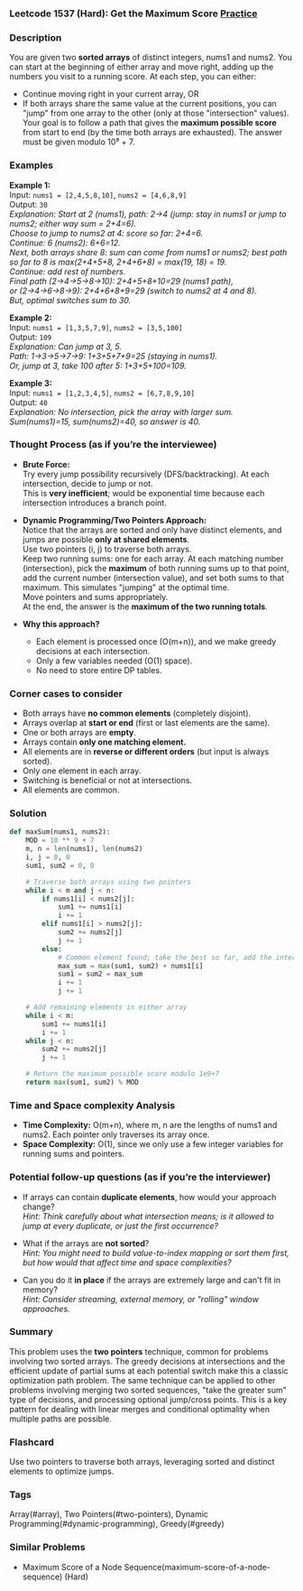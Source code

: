 ### Leetcode 1537 (Hard): Get the Maximum Score [Practice](https://leetcode.com/problems/get-the-maximum-score)

### Description  
You are given two **sorted arrays** of distinct integers, nums1 and nums2. You can start at the beginning of either array and move right, adding up the numbers you visit to a running score. At each step, you can either:
- Continue moving right in your current array, OR
- If both arrays share the same value at the current positions, you can "jump" from one array to the other (only at those "intersection" values).
Your goal is to follow a path that gives the **maximum possible score** from start to end (by the time both arrays are exhausted). The answer must be given modulo 10⁹ + 7.

### Examples  

**Example 1:**  
Input: `nums1 = [2,4,5,8,10]`, `nums2 = [4,6,8,9]`  
Output: `30`  
*Explanation: Start at 2 (nums1), path: 2→4 (jump: stay in nums1 or jump to nums2; either way sum = 2+4=6).  
Choose to jump to nums2 at 4: score so far: 2+4=6.  
Continue: 6 (nums2): 6+6=12.  
Next, both arrays share 8: sum can come from nums1 or nums2; best path so far to 8 is max(2+4+5+8, 2+4+6+8) = max(19, 18) = 19.  
Continue: add rest of numbers.  
Final path (2→4→5→8→10): 2+4+5+8+10=29 (nums1 path),  
or (2→4→6→8→9): 2+4+6+8+9=29 (switch to nums2 at 4 and 8).  
But, optimal switches sum to 30.*

**Example 2:**  
Input: `nums1 = [1,3,5,7,9]`, `nums2 = [3,5,100]`  
Output: `109`  
*Explanation: Can jump at 3, 5.  
Path: 1→3→5→7→9: 1+3+5+7+9=25 (staying in nums1).  
Or, jump at 3, take 100 after 5: 1+3+5+100=109.*

**Example 3:**  
Input: `nums1 = [1,2,3,4,5]`, `nums2 = [6,7,8,9,10]`  
Output: `40`  
*Explanation: No intersection, pick the array with larger sum.  
Sum(nums1)=15, sum(nums2)=40, so answer is 40.*

### Thought Process (as if you’re the interviewee)  
- **Brute Force:**  
  Try every jump possibility recursively (DFS/backtracking). At each intersection, decide to jump or not.  
  This is **very inefficient**; would be exponential time because each intersection introduces a branch point.

- **Dynamic Programming/Two Pointers Approach:**  
  Notice that the arrays are sorted and only have distinct elements, and jumps are possible **only at shared elements**.  
  Use two pointers (i, j) to traverse both arrays.  
  Keep two running sums: one for each array. At each matching number (intersection), pick the **maximum** of both running sums up to that point, add the current number (intersection value), and set both sums to that maximum. This simulates "jumping" at the optimal time.  
  Move pointers and sums appropriately.  
  At the end, the answer is the **maximum of the two running totals**.

- **Why this approach?**  
  - Each element is processed once (O(m+n)), and we make greedy decisions at each intersection.
  - Only a few variables needed (O(1) space).  
  - No need to store entire DP tables.

### Corner cases to consider  
- Both arrays have **no common elements** (completely disjoint).
- Arrays overlap at **start or end** (first or last elements are the same).
- One or both arrays are **empty**.
- Arrays contain **only one matching element.**
- All elements are in **reverse or different orders** (but input is always sorted).
- Only one element in each array.
- Switching is beneficial or not at intersections.
- All elements are common.

### Solution

```python
def maxSum(nums1, nums2):
    MOD = 10 ** 9 + 7
    m, n = len(nums1), len(nums2)
    i, j = 0, 0
    sum1, sum2 = 0, 0

    # Traverse both arrays using two pointers
    while i < m and j < n:
        if nums1[i] < nums2[j]:
            sum1 += nums1[i]
            i += 1
        elif nums1[i] > nums2[j]:
            sum2 += nums2[j]
            j += 1
        else:
            # Common element found; take the best so far, add the intersection, sync both sums.
            max_sum = max(sum1, sum2) + nums1[i]
            sum1 = sum2 = max_sum
            i += 1
            j += 1

    # Add remaining elements in either array
    while i < m:
        sum1 += nums1[i]
        i += 1
    while j < n:
        sum2 += nums2[j]
        j += 1

    # Return the maximum possible score modulo 1e9+7
    return max(sum1, sum2) % MOD
```

### Time and Space complexity Analysis  

- **Time Complexity:** O(m+n), where m, n are the lengths of nums1 and nums2. Each pointer only traverses its array once.
- **Space Complexity:** O(1), since we only use a few integer variables for running sums and pointers.

### Potential follow-up questions (as if you’re the interviewer)  

- If arrays can contain **duplicate elements**, how would your approach change?  
  *Hint: Think carefully about what intersection means; is it allowed to jump at every duplicate, or just the first occurrence?*  

- What if the arrays are **not sorted**?  
  *Hint: You might need to build value-to-index mapping or sort them first, but how would that affect time and space complexities?*  

- Can you do it **in place** if the arrays are extremely large and can't fit in memory?  
  *Hint: Consider streaming, external memory, or "rolling" window approaches.*

### Summary
This problem uses the **two pointers** technique, common for problems involving two sorted arrays. The greedy decisions at intersections and the efficient update of partial sums at each potential switch make this a classic optimization path problem. The same technique can be applied to other problems involving merging two sorted sequences, "take the greater sum" type of decisions, and processing optional jump/cross points. This is a key pattern for dealing with linear merges and conditional optimality when multiple paths are possible.


### Flashcard
Use two pointers to traverse both arrays, leveraging sorted and distinct elements to optimize jumps.

### Tags
Array(#array), Two Pointers(#two-pointers), Dynamic Programming(#dynamic-programming), Greedy(#greedy)

### Similar Problems
- Maximum Score of a Node Sequence(maximum-score-of-a-node-sequence) (Hard)